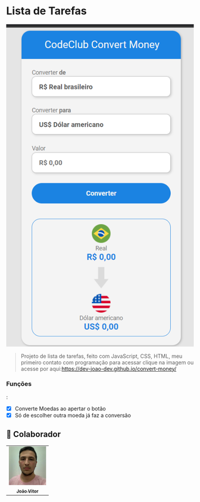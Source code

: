 # Lista de Tarefas

<a href="https://dev-joao-dev.github.io/convert-money/">
<img src="./ASSETS/Convert Money.png" alt="Converte money image">
</a>

> Projeto de lista de tarefas, feito com JavaScript, CSS, HTML, meu primeiro contato com programação para acessar clique na imagem ou acesse por aqui:https://dev-joao-dev.github.io/convert-money/
### Funções

:

- [x] Converte Moedas ao apertar o botão
- [x] Só de escolher outra moeda já faz a conversão
## 🤝 Colaborador

<table>
  <tr>
    <td align="center">
      <a href="https://github.com/dev-joao-dev">
        <img src="./ASSETS/imagem para desafio.jpg" width="100px;" alt="Foto do João Vitor"/><br>
        <sub>
          <b>João Vitor</b>
        </sub>
      </a>
    </td>
  </tr>
</table>

